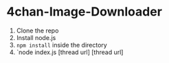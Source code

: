 4chan-Image-Downloader
======================
1. Clone the repo
2. Install node.js
3. `npm install` inside the directory
4. `node index.js [thread url] [thread url]
